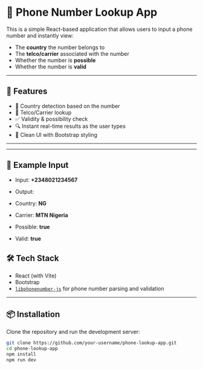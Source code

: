# 📱 Phone Number Lookup App

This is a simple React-based application that allows users to input a phone number and instantly view:

- The **country** the number belongs to  
- The **telco/carrier** associated with the number  
- Whether the number is **possible**  
- Whether the number is **valid**

---

## 🚀 Features

- 📍 Country detection based on the number  
- 🏢 Telco/Carrier lookup  
- ✅ Validity & possibility check  
- 🔍 Instant real-time results as the user types  
- 🎨 Clean UI with Bootstrap styling  

---
---
## 🧪 Example Input

- Input: **+2348021234567**

- Output:

- Country: **NG**

- Carrier: **MTN Nigeria**

- Possible: **true**

- Valid: **true**

## 🛠️ Tech Stack

- React (with Vite)  
- Bootstrap  
- [`libphonenumber-js`](https://github.com/catamphetamine/libphonenumber-js) for phone number parsing and validation  

---

## 📦 Installation

Clone the repository and run the development server:

```bash
git clone https://github.com/your-username/phone-lookup-app.git
cd phone-lookup-app
npm install
npm run dev
